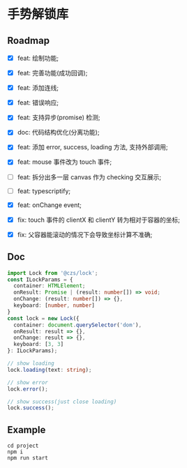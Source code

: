 # 手势解锁库

## Roadmap

- [x] feat: 绘制功能;

- [x] feat: 完善功能(成功回调);

- [x] feat: 添加连线;

- [x] feat: 错误响应;

- [x] feat: 支持异步(promise) 检测;

- [x] doc: 代码结构优化(分离功能);

- [x] feat: 添加 error, success, loading 方法, 支持外部调用;

- [x] feat: mouse 事件改为 touch 事件;

- [ ] feat: 拆分出多一层 canvas 作为 checking 交互展示;

- [ ] feat: typescriptify;

- [x] feat: onChange event;

- [x] fix: touch 事件的 clientX 和 clientY 转为相对于容器的坐标;

- [x] fix: 父容器能滚动的情况下会导致坐标计算不准确;

## Doc

```ts
import Lock from '@czs/lock';
const ILockParams = {
  container: HTMLElement;
  onResult: Promise | (result: number[]) => void;
  onChange: (result: number[]) => {},
  keyboard: [number, number]
}
const lock = new Lock({
  container: document.querySelector('dom'),
  onResult: result => {},
  onChange: result => {},
  keyboard: [3, 3]
}: ILockParams);

// show loading
lock.loading(text: string);

// show error
lock.error();

// show success(just close loading)
lock.success();
```

## Example

```shell
cd project
npm i
npm run start
```
